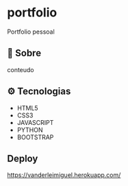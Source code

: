 # portfolio
Portfolio pessoal
## 🔖 Sobre

conteudo

## ⚙ Tecnologias

- HTML5
- CSS3
- JAVASCRIPT
- PYTHON
- BOOTSTRAP

## Deploy

https://vanderleimiguel.herokuapp.com/
